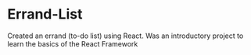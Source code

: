 # Errand-List

Created an errand (to-do list) using React. Was an introductory project to learn the basics of the React Framework
